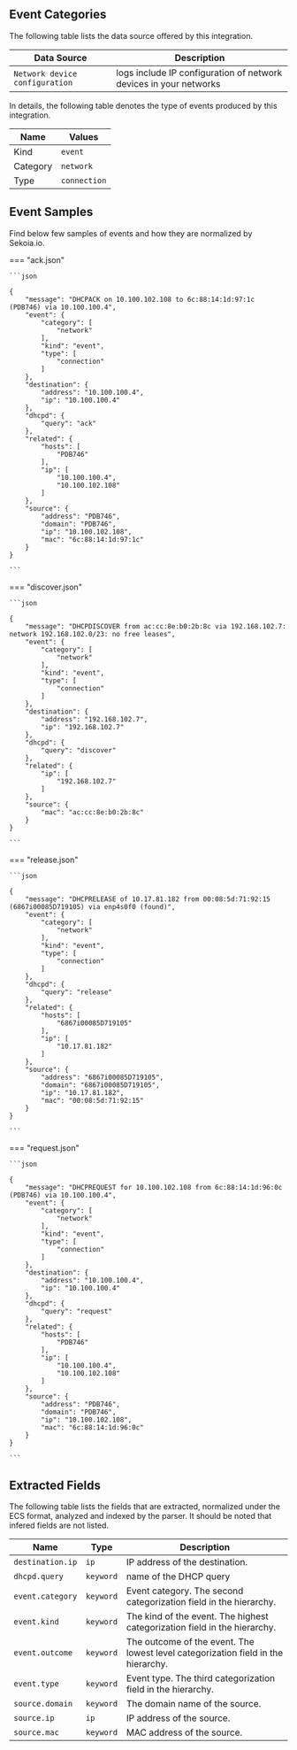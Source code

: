 
## Event Categories


The following table lists the data source offered by this integration.

| Data Source | Description                          |
| ----------- | ------------------------------------ |
| `Network device configuration` | logs include IP configuration of network devices in your networks |





In details, the following table denotes the type of events produced by this integration.

| Name | Values |
| ---- | ------ |
| Kind | `event` |
| Category | `network` |
| Type | `connection` |




## Event Samples

Find below few samples of events and how they are normalized by Sekoia.io.


=== "ack.json"

    ```json
	
    {
        "message": "DHCPACK on 10.100.102.108 to 6c:88:14:1d:97:1c (PDB746) via 10.100.100.4",
        "event": {
            "category": [
                "network"
            ],
            "kind": "event",
            "type": [
                "connection"
            ]
        },
        "destination": {
            "address": "10.100.100.4",
            "ip": "10.100.100.4"
        },
        "dhcpd": {
            "query": "ack"
        },
        "related": {
            "hosts": [
                "PDB746"
            ],
            "ip": [
                "10.100.100.4",
                "10.100.102.108"
            ]
        },
        "source": {
            "address": "PDB746",
            "domain": "PDB746",
            "ip": "10.100.102.108",
            "mac": "6c:88:14:1d:97:1c"
        }
    }
    	
	```


=== "discover.json"

    ```json
	
    {
        "message": "DHCPDISCOVER from ac:cc:8e:b0:2b:8c via 192.168.102.7: network 192.168.102.0/23: no free leases",
        "event": {
            "category": [
                "network"
            ],
            "kind": "event",
            "type": [
                "connection"
            ]
        },
        "destination": {
            "address": "192.168.102.7",
            "ip": "192.168.102.7"
        },
        "dhcpd": {
            "query": "discover"
        },
        "related": {
            "ip": [
                "192.168.102.7"
            ]
        },
        "source": {
            "mac": "ac:cc:8e:b0:2b:8c"
        }
    }
    	
	```


=== "release.json"

    ```json
	
    {
        "message": "DHCPRELEASE of 10.17.81.182 from 00:08:5d:71:92:15 (6867i00085D719105) via enp4s0f0 (found)",
        "event": {
            "category": [
                "network"
            ],
            "kind": "event",
            "type": [
                "connection"
            ]
        },
        "dhcpd": {
            "query": "release"
        },
        "related": {
            "hosts": [
                "6867i00085D719105"
            ],
            "ip": [
                "10.17.81.182"
            ]
        },
        "source": {
            "address": "6867i00085D719105",
            "domain": "6867i00085D719105",
            "ip": "10.17.81.182",
            "mac": "00:08:5d:71:92:15"
        }
    }
    	
	```


=== "request.json"

    ```json
	
    {
        "message": "DHCPREQUEST for 10.100.102.108 from 6c:88:14:1d:96:0c (PDB746) via 10.100.100.4",
        "event": {
            "category": [
                "network"
            ],
            "kind": "event",
            "type": [
                "connection"
            ]
        },
        "destination": {
            "address": "10.100.100.4",
            "ip": "10.100.100.4"
        },
        "dhcpd": {
            "query": "request"
        },
        "related": {
            "hosts": [
                "PDB746"
            ],
            "ip": [
                "10.100.100.4",
                "10.100.102.108"
            ]
        },
        "source": {
            "address": "PDB746",
            "domain": "PDB746",
            "ip": "10.100.102.108",
            "mac": "6c:88:14:1d:96:0c"
        }
    }
    	
	```





## Extracted Fields

The following table lists the fields that are extracted, normalized under the ECS format, analyzed and indexed by the parser. It should be noted that infered fields are not listed.

| Name | Type | Description                |
| ---- | ---- | ---------------------------|
|`destination.ip` | `ip` | IP address of the destination. |
|`dhcpd.query` | `keyword` | name of the DHCP query |
|`event.category` | `keyword` | Event category. The second categorization field in the hierarchy. |
|`event.kind` | `keyword` | The kind of the event. The highest categorization field in the hierarchy. |
|`event.outcome` | `keyword` | The outcome of the event. The lowest level categorization field in the hierarchy. |
|`event.type` | `keyword` | Event type. The third categorization field in the hierarchy. |
|`source.domain` | `keyword` | The domain name of the source. |
|`source.ip` | `ip` | IP address of the source. |
|`source.mac` | `keyword` | MAC address of the source. |


